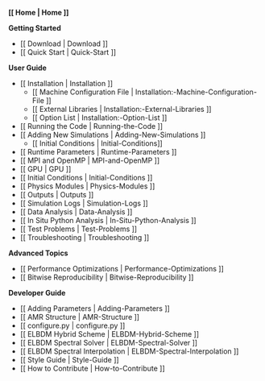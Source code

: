 **[[ Home | Home ]]**

**Getting Started**
* [[ Download | Download ]]
* [[ Quick Start | Quick-Start ]]

**User Guide**
* [[ Installation | Installation ]]
   * [[ Machine Configuration File | Installation:-Machine-Configuration-File ]]
   * [[ External Libraries | Installation:-External-Libraries ]]
   * [[ Option List | Installation:-Option-List ]]
* [[ Running the Code | Running-the-Code ]]
* [[ Adding New Simulations | Adding-New-Simulations ]]
   * [[ Initial Conditions | Initial-Conditions]]
* [[ Runtime Parameters | Runtime-Parameters ]]
* [[ MPI and OpenMP | MPI-and-OpenMP ]]
* [[ GPU | GPU ]]
* [[ Initial Conditions | Initial-Conditions ]]
* [[ Physics Modules | Physics-Modules ]]
* [[ Outputs | Outputs ]]
* [[ Simulation Logs | Simulation-Logs ]]
* [[ Data Analysis | Data-Analysis ]]
* [[ In Situ Python Analysis | In-Situ-Python-Analysis ]]
* [[ Test Problems | Test-Problems ]]
* [[ Troubleshooting | Troubleshooting ]]


**Advanced Topics**
* [[ Performance Optimizations | Performance-Optimizations ]]
* [[ Bitwise Reproducibility | Bitwise-Reproducibility ]]

**Developer Guide**
   * [[ Adding Parameters | Adding-Parameters ]]
   * [[ AMR Structure | AMR-Structure ]]
   * [[ configure.py | configure.py ]]
   * [[ ELBDM Hybrid Scheme | ELBDM-Hybrid-Scheme ]]
   * [[ ELBDM Spectral Solver | ELBDM-Spectral-Solver ]]
   * [[ ELBDM Spectral Interpolation | ELBDM-Spectral-Interpolation ]]
   * [[ Style Guide | Style-Guide ]]
   * [[ How to Contribute | How-to-Contribute ]]
